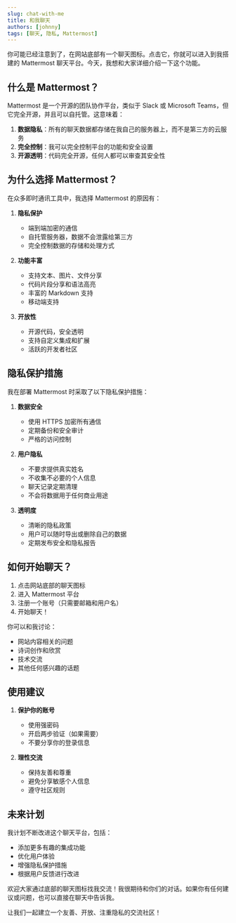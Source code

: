 ```yaml
---
slug: chat-with-me
title: 和我聊天
authors: [johnny]
tags: [聊天, 隐私, Mattermost]
---
```


你可能已经注意到了，在网站底部有一个聊天图标。点击它，你就可以进入到我搭建的 Mattermost 聊天平台。今天，我想和大家详细介绍一下这个功能。

<!-- truncate -->

## 什么是 Mattermost？

Mattermost 是一个开源的团队协作平台，类似于 Slack 或 Microsoft Teams，但它完全开源，并且可以自托管。这意味着：

1. **数据隐私**：所有的聊天数据都存储在我自己的服务器上，而不是第三方的云服务
2. **完全控制**：我可以完全控制平台的功能和安全设置
3. **开源透明**：代码完全开源，任何人都可以审查其安全性

## 为什么选择 Mattermost？

在众多即时通讯工具中，我选择 Mattermost 的原因有：

1. **隐私保护**
   - 端到端加密的通信
   - 自托管服务器，数据不会泄露给第三方
   - 完全控制数据的存储和处理方式

2. **功能丰富**
   - 支持文本、图片、文件分享
   - 代码片段分享和语法高亮
   - 丰富的 Markdown 支持
   - 移动端支持

3. **开放性**
   - 开源代码，安全透明
   - 支持自定义集成和扩展
   - 活跃的开发者社区

## 隐私保护措施

我在部署 Mattermost 时采取了以下隐私保护措施：

1. **数据安全**
   - 使用 HTTPS 加密所有通信
   - 定期备份和安全审计
   - 严格的访问控制

2. **用户隐私**
   - 不要求提供真实姓名
   - 不收集不必要的个人信息
   - 聊天记录定期清理
   - 不会将数据用于任何商业用途

3. **透明度**
   - 清晰的隐私政策
   - 用户可以随时导出或删除自己的数据
   - 定期发布安全和隐私报告

## 如何开始聊天？

1. 点击网站底部的聊天图标
2. 进入 Mattermost 平台
3. 注册一个账号（只需要邮箱和用户名）
4. 开始聊天！

你可以和我讨论：
- 网站内容相关的问题
- 诗词创作和欣赏
- 技术交流
- 其他任何感兴趣的话题

## 使用建议

1. **保护你的账号**
   - 使用强密码
   - 开启两步验证（如果需要）
   - 不要分享你的登录信息

2. **理性交流**
   - 保持友善和尊重
   - 避免分享敏感个人信息
   - 遵守社区规则

## 未来计划

我计划不断改进这个聊天平台，包括：
- 添加更多有趣的集成功能
- 优化用户体验
- 增强隐私保护措施
- 根据用户反馈进行改进

欢迎大家通过底部的聊天图标找我交流！我很期待和你们的对话。如果你有任何建议或问题，也可以直接在聊天中告诉我。

让我们一起建立一个友善、开放、注重隐私的交流社区！ 